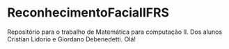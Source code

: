 # ReconhecimentoFacialIFRS
Repositório para o trabalho de Matemática para computação II. Dos alunos Cristian Lidorio e Giordano Debenedetti.
Olá!
